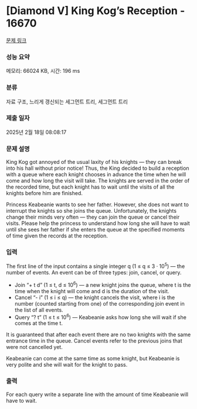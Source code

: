 # [Diamond V] King Kog’s Reception - 16670 

[문제 링크](https://www.acmicpc.net/problem/16670) 

### 성능 요약

메모리: 66024 KB, 시간: 196 ms

### 분류

자료 구조, 느리게 갱신되는 세그먼트 트리, 세그먼트 트리

### 제출 일자

2025년 2월 18일 08:08:17

### 문제 설명

<p>King Kog got annoyed of the usual laxity of his knights — they can break into his hall without prior notice! Thus, the King decided to build a reception with a queue where each knight chooses in advance the time when he will come and how long the visit will take. The knights are served in the order of the recorded time, but each knight has to wait until the visits of all the knights before him are finished.</p>

<p>Princess Keabeanie wants to see her father. However, she does not want to interrupt the knights so she joins the queue. Unfortunately, the knights change their minds very often — they can join the queue or cancel their visits. Please help the princess to understand how long she will have to wait until she sees her father if she enters the queue at the specified moments of time given the records at the reception.</p>

### 입력 

 <p>The first line of the input contains a single integer q (1 ≤ q ≤ 3 · 10<sup>5</sup>) — the number of events. An event can be of three types: join, cancel, or query.</p>

<ul>
	<li>Join “+ t d” (1 ≤ t, d ≤ 10<sup>6</sup>) — a new knight joins the queue, where t is the time when the knight will come and d is the duration of the visit.</li>
	<li>Cancel “- i” (1 ≤ i ≤ q) — the knight cancels the visit, where i is the number (counted starting from one) of the corresponding join event in the list of all events.</li>
	<li>Query “? t” (1 ≤ t ≤ 10<sup>6</sup>) — Keabeanie asks how long she will wait if she comes at the time t.</li>
</ul>

<p>It is guaranteed that after each event there are no two knights with the same entrance time in the queue. Cancel events refer to the previous joins that were not cancelled yet.</p>

<p>Keabeanie can come at the same time as some knight, but Keabeanie is very polite and she will wait for the knight to pass.</p>

### 출력 

 <p>For each query write a separate line with the amount of time Keabeanie will have to wait.</p>

